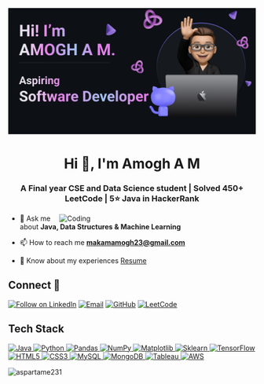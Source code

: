 <div align="center"> <img src="https://raw.githubusercontent.com/Aspartame231/Aspartame231/main/Memoji%20github%20header.jpg"> </div>


<h1 align="center">Hi 👋, I'm Amogh A M</h1>
<h3 align="center">A Final year CSE and Data Science student | Solved 450+ LeetCode | 5⭐ Java in HackerRank</h3>

<img align="right" alt="Coding" width="400" src="https://cdn.dribbble.com/users/1162077/screenshots/3848914/programmer.gif">

- 💬 Ask me about **Java, Data Structures & Machine Learning**

- 📫 How to reach me **makamamogh23@gmail.com**

- 📄 Know about my experiences [Resume](https://drive.google.com/file/d/1RY6AJpFza0QHtJuZadm0_s5s8F1XqO2m/view?usp=sharing)

## Connect 🤝
<p align="left">
    <a href="https://www.linkedin.com/in/amogh-makam-916990233/" target="_blank"><img title="Follow on LinkedIn" src="https://img.shields.io/badge/LinkedIn-0077B5?style=for-the-badge&logo=linkedin&logoColor=white"/></a>
    <a href="mailto:makamamogh23@gmail.com"><img title="Email" src="https://img.shields.io/badge/Gmail-D14836?style=for-the-badge&logo=gmail&logoColor=white"/></a>
    <a href="https://github.com/Aspartame231"><img title="GitHub" src="https://img.shields.io/badge/GitHub-100000?style=for-the-badge&logo=github&logoColor=white"/></a>
    <a href="https://leetcode.com/Makamamogh/"><img title="LeetCode" src="https://img.shields.io/badge/-LeetCode-FFA116?style=for-the-badge&logo=LeetCode&logoColor=black"/></a>
  </p>


## Tech Stack

<p align="left">
 <a href="#">
   <img alt="Java" src="https://img.shields.io/badge/Java-ED8B00?style=for-the-badge&logo=openjdk&logoColor=white" />
   <img alt="Python" src="https://img.shields.io/badge/python%20-%2314354C.svg?&style=for-the-badge&logo=python&logoColor=white"/>
  
  <img alt="Pandas" src="https://img.shields.io/badge/pandas%20-%23150458.svg?&style=for-the-badge&logo=pandas&logoColor=white" />
  <img alt="NumPy" src="https://img.shields.io/badge/numpy%20-%23013243.svg?&style=for-the-badge&logo=numpy&logoColor=white" />
  <img alt="Matplotlib" src="https://img.shields.io/badge/Matplotlib-%23ffffff.svg?style=for-the-badge&logo=Matplotlib&logoColor=black" />
  <img alt="Sklearn" src="https://img.shields.io/badge/scikit--learn-%23F7931E.svg?style=for-the-badge&logo=scikit-learn&logoColor=white" />
  
  <img alt="TensorFlow" src="https://img.shields.io/badge/TensorFlow-FF6F00?style=for-the-badge&logo=tensorflow&logoColor=white" />
  <img alt="HTML5" src="https://img.shields.io/badge/html5%20-%23E34F26.svg?&style=for-the-badge&logo=html5&logoColor=white"/>
  <img alt="CSS3" src="https://img.shields.io/badge/css3%20-%231572B6.svg?&style=for-the-badge&logo=css3&logoColor=white"/>

  <img alt='MySQL' src="https://img.shields.io/badge/SQL-MySQL?style=for-the-badge&logo=mysql&color=F29111"/>
  <img alt='MongoDB' src="https://img.shields.io/badge/MongoDB-4EA94B?style=for-the-badge&logo=mongodb&logoColor=white"/>
  <img alt='Tableau' src="https://img.shields.io/badge/Tableau-E97627?style=for-the-badge&logo=Tableau&logoColor=white"/>
  
  <img alt='AWS' src="https://img.shields.io/badge/Amazon_AWS-232F3E?style=for-the-badge&logo=amazon-aws&logoColor=white"/>
  
 </a>
</p>


<p><img align="center" src="https://github-readme-stats.vercel.app/api/top-langs?username=aspartame231&show_icons=true&locale=en&layout=compact" alt="aspartame231" /></p>
